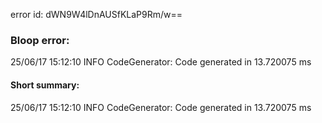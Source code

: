 error id: dWN9W4lDnAUSfKLaP9Rm/w==
### Bloop error:

25/06/17 15:12:10 INFO CodeGenerator: Code generated in 13.720075 ms
#### Short summary: 

25/06/17 15:12:10 INFO CodeGenerator: Code generated in 13.720075 ms